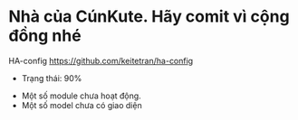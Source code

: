 # Nhà của CúnKute. Hãy comit vì cộng đồng nhé #

HA-config https://github.com/keitetran/ha-config

* Trạng thái: 90%
- Một số module chưa hoạt động. 
- Một số model chưa có giao diện